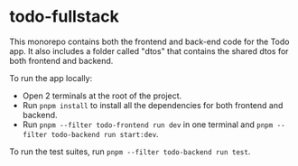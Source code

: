 # todo-fullstack

This monorepo contains both the frontend and back-end code for the Todo app.
It also includes a folder called "dtos" that contains the shared dtos for both frontend and backend.

To run the app locally:

- Open 2 terminals at the root of the project.
- Run `pnpm install` to install all the dependencies for both frontend and backend.
- Run `pnpm --filter todo-frontend run dev` in one terminal and `pnpm --filter todo-backend run start:dev`.

To run the test suites, run `pnpm --filter todo-backend run test`.
